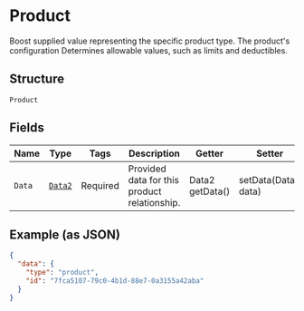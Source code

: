 
# Product

Boost supplied value representing the specific product type. The product's configuration
Determines allowable values, such as limits and deductibles.

## Structure

`Product`

## Fields

| Name | Type | Tags | Description | Getter | Setter |
|  --- | --- | --- | --- | --- | --- |
| `Data` | [`Data2`](../../doc/models/data-2.md) | Required | Provided data for this product relationship. | Data2 getData() | setData(Data2 data) |

## Example (as JSON)

```json
{
  "data": {
    "type": "product",
    "id": "7fca5107-79c0-4b1d-88e7-0a3155a42aba"
  }
}
```

